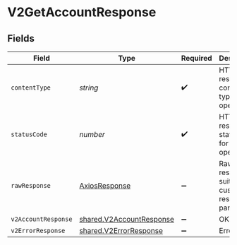 # V2GetAccountResponse


## Fields

| Field                                                                | Type                                                                 | Required                                                             | Description                                                          |
| -------------------------------------------------------------------- | -------------------------------------------------------------------- | -------------------------------------------------------------------- | -------------------------------------------------------------------- |
| `contentType`                                                        | *string*                                                             | :heavy_check_mark:                                                   | HTTP response content type for this operation                        |
| `statusCode`                                                         | *number*                                                             | :heavy_check_mark:                                                   | HTTP response status code for this operation                         |
| `rawResponse`                                                        | [AxiosResponse](https://axios-http.com/docs/res_schema)              | :heavy_minus_sign:                                                   | Raw HTTP response; suitable for custom response parsing              |
| `v2AccountResponse`                                                  | [shared.V2AccountResponse](../../models/shared/v2accountresponse.md) | :heavy_minus_sign:                                                   | OK                                                                   |
| `v2ErrorResponse`                                                    | [shared.V2ErrorResponse](../../models/shared/v2errorresponse.md)     | :heavy_minus_sign:                                                   | Error                                                                |